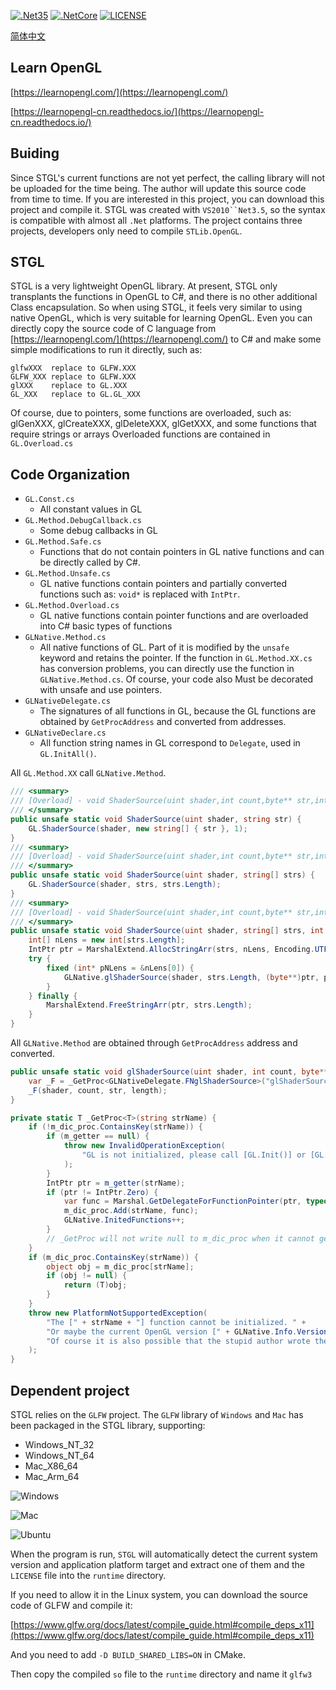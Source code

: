 [![.Net35](https://img.shields.io/badge/DotNet-3.5-blue)](https://www.microsoft.com/zh-cn/download/details.aspx?id=25150)
[![.NetCore](https://img.shields.io/badge/DotNet-Core-blueviolet)](https://dotnet.microsoft.com/)
[![LICENSE](https://img.shields.io/badge/License-MIT-green)](https://github.com/DebugST/STNodeEditor/blob/main/LICENSE)

[简体中文](./README.CN.md)

## Learn OpenGL
[https://learnopengl.com/](https://learnopengl.com/)

[https://learnopengl-cn.readthedocs.io/](https://learnopengl-cn.readthedocs.io/)

## Buiding
Since STGL's current functions are not yet perfect, the calling library will not be uploaded for the time being. The author will update this source code from time to time. If you are interested in this project, you can download this project and compile it.
STGL was created with `VS2010``Net3.5`, so the syntax is compatible with almost all `.Net` platforms. The project contains three projects, developers only need to compile `STLib.OpenGL`.

## STGL
STGL is a very lightweight OpenGL library. At present, STGL only transplants the functions in OpenGL to C#, and there is no other additional Class encapsulation. So when using STGL, it feels very similar to using native OpenGL, which is very suitable for learning OpenGL.
Even you can directly copy the source code of C language from [https://learnopengl.com/](https://learnopengl.com/) to C# and make some simple modifications to run it directly, such as:
```
glfwXXX  replace to GLFW.XXX
GLFW_XXX replace to GLFW.XXX
glXXX    replace to GL.XXX
GL_XXX   replace to GL.GL_XXX
```
Of course, due to pointers, some functions are overloaded, such as: glGenXXX, glCreateXXX, glDeleteXXX, glGetXXX, and some functions that require strings or arrays
Overloaded functions are contained in `GL.Overload.cs`

## Code Organization

* `GL.Const.cs`
    * All constant values in GL
* `GL.Method.DebugCallback.cs`
    * Some debug callbacks in GL
* `GL.Method.Safe.cs`
    * Functions that do not contain pointers in GL native functions and can be directly called by C#.
* `GL.Method.Unsafe.cs`
    * GL native functions contain pointers and partially converted functions such as: `void*` is replaced with `IntPtr`.
* `GL.Method.Overload.cs`
    * GL native functions contain pointer functions and are overloaded into C# basic types of functions
* `GLNative.Method.cs`
    * All native functions of GL. Part of it is modified by the `unsafe` keyword and retains the pointer. If the function in `GL.Method.XX.cs` has conversion problems, you can directly use the function in `GLNative.Method.cs`. Of course, your code also Must be decorated with unsafe and use pointers.
* `GLNativeDelegate.cs`
    * The signatures of all functions in GL, because the GL functions are obtained by `GetProcAddress` and converted from addresses.
* `GLNativeDeclare.cs`
    * All function string names in GL correspond to `Delegate`, used in `GL.InitAll()`.
    
All `GL.Method.XX` call `GLNative.Method`.
```cs
/// <summary>
/// [Overload] - void ShaderSource(uint shader,int count,byte** str,int* length)
/// </summary>
public unsafe static void ShaderSource(uint shader, string str) {
    GL.ShaderSource(shader, new string[] { str }, 1);
}
/// <summary>
/// [Overload] - void ShaderSource(uint shader,int count,byte** str,int* length)
/// </summary>
public unsafe static void ShaderSource(uint shader, string[] strs) {
    GL.ShaderSource(shader, strs, strs.Length);
}
/// <summary>
/// [Overload] - void ShaderSource(uint shader,int count,byte** str,int* length)
/// </summary>
public unsafe static void ShaderSource(uint shader, string[] strs, int count) {
    int[] nLens = new int[strs.Length];
    IntPtr ptr = MarshalExtend.AllocStringArr(strs, nLens, Encoding.UTF8);
    try {
        fixed (int* pNLens = &nLens[0]) {
            GLNative.glShaderSource(shader, strs.Length, (byte**)ptr, pNLens);
        }
    } finally {
        MarshalExtend.FreeStringArr(ptr, strs.Length);
    }
}
```
All `GLNative.Method` are obtained through `GetProcAddress` address and converted.
```cs
public unsafe static void glShaderSource(uint shader, int count, byte** str, int* length) {
    var _F = _GetProc<GLNativeDelegate.FNglShaderSource>("glShaderSource");
    _F(shader, count, str, length);
}

private static T _GetProc<T>(string strName) {
    if (!m_dic_proc.ContainsKey(strName)) {
        if (m_getter == null) {
            throw new InvalidOperationException(
                "GL is not initialized, please call [GL.Init()] or [GL.InitAll()] to initialize it first."
            );
        }
        IntPtr ptr = m_getter(strName);
        if (ptr != IntPtr.Zero) {
            var func = Marshal.GetDelegateForFunctionPointer(ptr, typeof(T));
            m_dic_proc.Add(strName, func);
            GLNative.InitedFunctions++;
        }
        // _GetProc will not write null to m_dic_proc when it cannot get Proc, but GL.InitAll will.
    }
    if (m_dic_proc.ContainsKey(strName)) {
        object obj = m_dic_proc[strName];
        if (obj != null) {
            return (T)obj;
        }
    }
    throw new PlatformNotSupportedException(
        "The [" + strName + "] function cannot be initialized. " +
        "Or maybe the current OpenGL version [" + GLNative.Info.Version + "]  does not support this function, " +
        "Of course it is also possible that the stupid author wrote the bug."
    );
}
```

## Dependent project
STGL relies on the `GLFW` project. The `GLFW` library of `Windows` and `Mac` has been packaged in the STGL library, supporting:
* Windows_NT_32
* Windows_NT_64
* Mac_X86_64
* Mac_Arm_64

![Windows](https://s3.bmp.ovh/imgs/2022/07/06/eb03f437a406acd8.png)

![Mac](https://s3.bmp.ovh/imgs/2022/07/06/602a7aa7f193a21c.png)

![Ubuntu](https://s3.bmp.ovh/imgs/2022/07/06/f1f1910e2e803683.png)

When the program is run, `STGL` will automatically detect the current system version and application platform target and extract one of them and the `LICENSE` file into the `runtime` directory.

If you need to allow it in the Linux system, you can download the source code of GLFW and compile it:

[https://www.glfw.org/docs/latest/compile_guide.html#compile_deps_x11](https://www.glfw.org/docs/latest/compile_guide.html#compile_deps_x11)

And you need to add `-D BUILD_SHARED_LIBS=ON` in CMake.

Then copy the compiled `so` file to the `runtime` directory and name it `glfw3`
